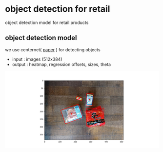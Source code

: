 # object detection for retail
object detection model for retail products

## object detection model
we use centernet( [paper](https://arxiv.org/pdf/1904.08189.pdf)  ) for detecting objects
* input  : images (512x384)
* output : heatmap, regression offsets, sizes, theta

![test](https://github.com/SeungyounShin/object_detection_for_retail/blob/master/resource/test.png?raw=true)
